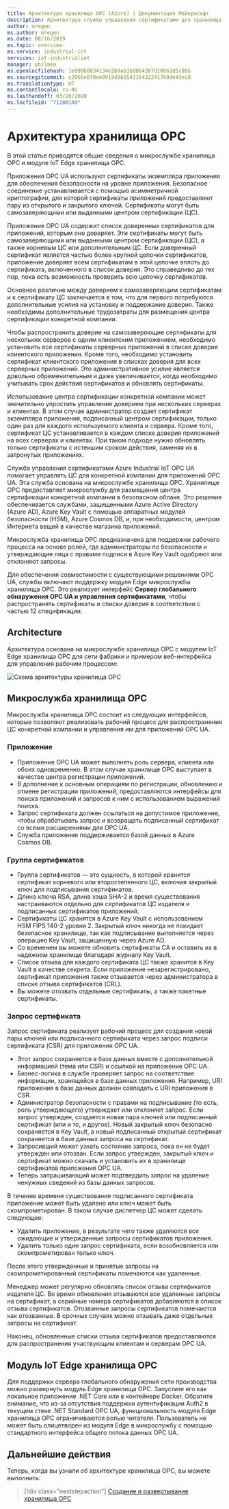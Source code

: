 ```yaml
---
title: Архитектура хранилища OPC (Azure) | Документация Майкрософт
description: Архитектура службы управления сертификатами для хранилища OPC
author: mregen
ms.author: mregen
ms.date: 08/16/2019
ms.topic: overview
ms.service: industrial-iot
services: iot-industrialiot
manager: philmea
ms.openlocfilehash: 1e08968034134e2b9ab3b8064387d18663d5c866
ms.sourcegitcommit: c2065e6f0ee0919d36554116432241760de43ec8
ms.translationtype: HT
ms.contentlocale: ru-RU
ms.lasthandoff: 03/26/2020
ms.locfileid: "71200149"
---
```

# <a name="opc-vault-architecture"></a>Архитектура хранилища OPC

В этой статье приводятся общие сведения о микрослужбе хранилища OPC и модуле IoT Edge хранилища OPC.

Приложения OPC UA используют сертификаты экземпляра приложения для обеспечения безопасности на уровне приложения. Безопасное соединение устанавливается с помощью асимметричной криптографии, для которой сертификаты приложений предоставляют пару из открытого и закрытого ключей. Сертификаты могут быть самозаверяющими или выданными центром сертификации (ЦС).

Приложение OPC UA содержит список доверенных сертификатов для приложений, которым оно доверяет. Эти сертификаты могут быть самозаверяющими или выданными центром сертификации (ЦС), а также корневым ЦС или дополнительным ЦС. Если доверенный сертификат является частью более крупной цепочки сертификатов, приложение доверяет всем сертификатам в этой цепочке вплоть до сертификата, включенного в список доверия. Это справедливо до тех пор, пока есть возможность проверить всю цепочку сертификатов.

Основное различие между доверием к самозаверяющим сертификатам и к сертификату ЦС заключается в том, что для первого потребуются дополнительные усилия на установку и поддержание доверия. Также необходимы дополнительные трудозатраты для размещения центра сертификации конкретной компании. 

Чтобы распространить доверие на самозаверяющие сертификаты для нескольких серверов с одним клиентским приложением, необходимо установить все сертификаты серверных приложений в списке доверия клиентского приложения. Кроме того, необходимо установить сертификат клиентского приложения в списках доверия для всех серверных приложений. Это административное усилие является довольно обременительным и даже увеличивается, когда необходимо учитывать срок действия сертификатов и обновлять сертификаты.

Использование центра сертификации конкретной компании может значительно упростить управление доверием при нескольких серверах и клиентах. В этом случае администратор создает сертификат экземпляра приложения, подписанный центром сертификации, только один раз для каждого используемого клиента и сервера. Кроме того, сертификат ЦС устанавливается в каждом списке доверия приложений на всех серверах и клиентах. При таком подходе нужно обновлять только сертификаты с истекшим сроком действия, заменяя их в затронутых приложениях.

Служба управления сертификатами Azure Industrial IoT OPC UA помогает управлять ЦС для конкретной компании для приложений OPC UA. Эта служба основана на микрослужбе хранилища OPC. Хранилище OPC предоставляет микрослужбу для размещения центра сертификации конкретной компании в безопасном облаке. Это решение обеспечивается службами, защищенными Azure Active Directory (Azure AD), Azure Key Vault с помощью аппаратных модулей безопасности (HSM), Azure Cosmos DB, и, при необходимости, центром Интернета вещей в качестве магазина приложений.

Микрослужба хранилища OPC предназначена для поддержки рабочего процесса на основе ролей, где администраторы по безопасности и утверждающие лица с правами подписи в Azure Key Vault одобряют или отклоняют запросы.

Для обеспечения совместимости с существующими решениями OPC UA, службы включают поддержку модуля Edge микрослужбы хранилища OPC. Это реализует интерфейс **Сервер глобального обнаружения OPC UA и управления сертификатами**, чтобы распространять сертификаты и списки доверия в соответствии с частью 12 спецификации. 


## <a name="architecture"></a>Architecture

Архитектура основана на микрослужбе хранилища OPC с модулем IoT Edge хранилища OPC для сети фабрики и примером веб-интерфейса для управления рабочим процессом:

![Схема архитектуры хранилища OPC](media/overview-opc-vault-architecture/opc-vault.png)

## <a name="opc-vault-microservice"></a>Микрослужба хранилища OPC

Микрослужба хранилища OPC состоит из следующих интерфейсов, которые позволяют реализовать рабочий процесс для распространения ЦС конкретной компании и управления им для приложений OPC UA.

### <a name="application"></a>Приложение 
- Приложение OPC UA может выполнять роль сервера, клиента или обоих одновременно. В этом случае хранилище OPC выступает в качестве центра регистрации приложений. 
- В дополнение к основным операциям по регистрации, обновлению и отмене регистрации приложений, предоставляются интерфейсы для поиска приложений и запросов к ним с использованием выражений поиска. 
- Запрос сертификата должен ссылаться на допустимое приложение, чтобы обрабатывать запрос и возвращать подписанный сертификат со всеми расширениями для OPC UA. 
- Служба приложения поддерживается базой данных в Azure Cosmos DB.

### <a name="certificate-group"></a>Группа сертификатов
- Группа сертификатов — это сущность, в которой хранится сертификат корневого или второстепенного ЦС, включая закрытый ключ для подписывания сертификатов. 
- Длина ключа RSA, длина хэша SHA-2 и время существования настраиваются отдельно для сертификатов ЦС издателя и подписанных сертификатов приложений. 
- Сертификаты ЦС хранятся в Azure Key Vault с использованием HSM FIPS 140-2 уровня 2. Закрытый ключ никогда не покидает безопасное хранилище, так как подписывание выполняется через операцию Key Vault, защищенную через Azure AD. 
- Со временем вы можете обновить сертификаты CA и оставить их в надежном хранилище благодаря журналу Key Vault. 
- Список отзыва для каждого сертификата ЦС также хранится в Key Vault в качестве секрета. Если приложение незарегистрировано, сертификат приложения также отзывается через администратора в списке отзыва сертификатов (CRL).
- Вы можете отозвать отдельные сертификаты, а также пакетные сертификаты.

### <a name="certificate-request"></a>Запрос сертификата
Запрос сертификата реализует рабочий процесс для создания новой пары ключей или подписанного сертификата через запрос подписи сертификата (CSR) для приложения OPC UA. 
- Этот запрос сохраняется в базе данных вместе с дополнительной информацией (тема или CSR) и ссылкой на приложение OPC UA. 
- Бизнес-логика в службе проверяет запрос на соответствие информации, хранящейся в базе данных приложения. Например, URI приложения в базе данных должен совпадать с URI приложения в CSR.
- Администратор безопасности с правами на подписывание (то есть, роль утверждающего) утверждает или отклоняет запрос. Если запрос утвержден, создается новая пара ключей или подписанный сертификат (или и то, и другое). Новый закрытый ключ безопасно сохраняется в Key Vault, а новый подписанный открытый сертификат сохраняется в базе данных запроса на сертификат.
- Запросивший может узнать состояние запроса, пока он не будет утвержден или отозван. Если запрос утвержден, закрытый ключ и сертификат можно скачать и установить их в хранилище сертификатов приложения OPC UA.
- Теперь запрашивающий может подтвердить запрос на удаление ненужных сведений из базы данных запросов. 

В течение времени существования подписанного сертификата приложение может быть удалено или ключ может быть скомпрометирован. В таком случае диспетчер ЦС может сделать следующее:
- Удалить приложение, в результате чего также удаляются все ожидающие и утвержденные запросы сертификатов приложения. 
- Удалить только один запрос сертификата, если возобновляется или скомпрометирован только ключ.

После этого утвержденные и принятые запросы на скомпрометированный сертификаты помечаются как удаленные.

Менеджер может регулярно обновлять список отзыва сертификатов издателя ЦС. Во время обновления отзываются все удаленные запросы на сертификат, а серийные номера сертификатов добавляются в список отзыва сертификатов. Отозванные запросы сертификатов помечаются как отозванные. В срочных случаях можно отзывать даже отдельные запросы на сертификат.

Наконец, обновленные списки отзыва сертификатов предоставляются для распространения участвующим клиентам и серверам OPC UA.

## <a name="opc-vault-iot-edge-module"></a>Модуль IoT Edge хранилища OPC
Для поддержки сервера глобального обнаружения сети производства можно развернуть модуль Edge хранилища OPC. Запустите его как локальное приложение .NET Core или в контейнере Docker. Обратите внимание, что из-за отсутствия поддержки аутентификации Auth2 в текущем стеке .NET Standard OPC UA, функциональность модуля Edge хранилища OPC ограничиваются ролью читателя. Пользователь не может быть олицетворен из модуля Edge в микрослужбу с помощью стандартного интерфейса общего потока данных OPC UA.

## <a name="next-steps"></a>Дальнейшие действия

Теперь, когда вы узнали об архитектуре хранилища OPC, вы можете выполнить:

> [!div class="nextstepaction"]
> [Создание и развертывание хранилища OPC](howto-opc-vault-deploy.md)
